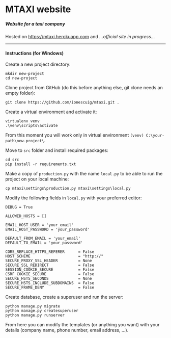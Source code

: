 # MTAXI website
##### Website for a taxi company

Hosted on https://mtaxi.herokuapp.com and *...official site in progress...*

---

#### Instructions (for Windows)

Create a new project directory:
```
mkdir new-project
cd new-project
```

Clone project from GitHub (do this before anything else, git clone needs an empty folder):
```
git clone https://github.com/ionescuig/mtaxi.git .
```

Create a virtual environment and activate it:
```
virtualenv venv
.\venv\scripts\activate
```

From this moment you will work only in virtual environment `(venv) C:\your-path\new-project\`.

Move to `src` folder and install required packages:
```
cd src
pip install -r requirements.txt
```

Make a copy of `production.py` with the name `local.py` to be able to run the project on your local machine:
```
cp mtaxi\settings\production.py mtaxi\settings\local.py
```

Modify the following fields in `local.py` with your preferred editor:
```
DEBUG = True

ALLOWED_HOSTS = []

EMAIL_HOST_USER = 'your_email'
EMAIL_HOST_PASSWORD = 'your_password'

DEFAULT_FROM_EMAIL = 'your_email'
DEFAULT_TO_EMAIL = 'your_password'

CORS_REPLACE_HTTPS_REFERER      = False
HOST_SCHEME                     = "http://"
SECURE_PROXY_SSL_HEADER         = None
SECURE_SSL_REDIRECT             = False
SESSION_COOKIE_SECURE           = False
CSRF_COOKIE_SECURE              = False
SECURE_HSTS_SECONDS             = None
SECURE_HSTS_INCLUDE_SUBDOMAINS  = False
SECURE_FRAME_DENY               = False

```

Create database, create a superuser and run the server:
```
python manage.py migrate
python manage.py createsuperuser
python manage.py runserver
```

From here you can modify the templates (or anything you want) with your details (company name, phone number, email address, ...).
